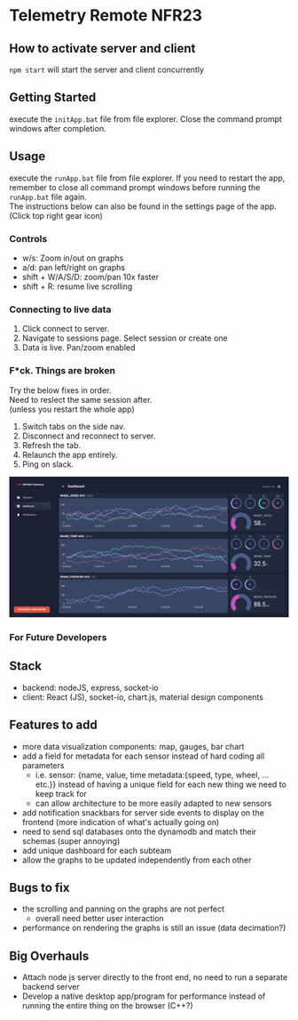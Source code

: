 # Telemetry Remote NFR23

## How to activate server and client
`npm start`
will start the server and client concurrently

## Getting Started

execute the `initApp.bat` file from file explorer. Close the command prompt windows after completion.

## Usage

execute the `runApp.bat` file from file explorer. If you need to restart the app, remember to close all command prompt windows before running the `runApp.bat` file again.
<br>
The instructions below can also be found in the settings page of the app. (Click top right gear icon)

### Controls
- w/s: Zoom in/out on graphs
- a/d: pan left/right on graphs
- shift + W/A/S/D: zoom/pan 10x faster
- shift + R: resume live scrolling

### Connecting to live data
1. Click connect to server.
2. Navigate to sessions page. Select session or create one
3. Data is live. Pan/zoom enabled

### F*ck. Things are broken
Try the below fixes in order. <br>
Need to reslect the same session after. <br>
(unless you restart the whole app)

1. Switch tabs on the side nav.
2. Disconnect and reconnect to server.
3. Refresh the tab.
4. Relaunch the app entirely. 
5. Ping on slack.

![Alt text](./screenshot.png "Screenshot")

### For Future Developers
## Stack
- backend: nodeJS, express, socket-io
- client: React (JS), socket-io, chart.js, material design components
## Features to add
- more data visualization components: map, gauges, bar chart
- add a field for metadata for each sensor instead of hard coding all parameters
    - i.e. sensor: {name, value, time metadata:{speed, type, wheel, ... etc.}} instead of having a unique field for each new thing we need to keep track for
    - can allow architecture to be more easily adapted to new sensors
- add notification snackbars for server side events to display on the frontend (more indication of what's actually going on)
- need to send sql databases onto the dynamodb and match their schemas (super annoying)
- add unique dashboard for each subteam
- allow the graphs to be updated independently from each other 

## Bugs to fix
- the scrolling and panning on the graphs are not perfect
    - overall need better user interaction
- performance on rendering the graphs is still an issue (data decimation?)

## Big Overhauls
- Attach node js server directly to the front end, no need to run a separate backend server
- Develop a native desktop app/program for performance instead of running the entire thing on the browser (C++?)
